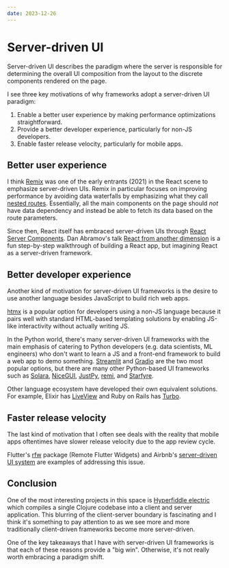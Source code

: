 ```yaml
---
date: 2023-12-26
---
```


# Server-driven UI

Server-driven UI describes the paradigm where the server is responsible for determining the overall UI composition from the layout to the discrete components rendered on the page.

I see three key motivations of why frameworks adopt a server-driven UI paradigm:

1. Enable a better user experience by making performance optimizations straightforward.
1. Provide a better developer experience, particularly for non-JS developers.
1. Enable faster release velocity, particularly for mobile apps.

## Better user experience

I think [Remix](http://remix.run/) was one of the early entrants (2021) in the React scene to emphasize server-driven UIs. Remix in particular focuses on improving performance by avoiding data waterfalls by emphasizing what they call [nested routes](https://remix.run/docs/en/main/discussion/routes). Essentially, all the main components on the page should *not* have data dependency and instead be able to fetch its data based on the route parameters.

Since then, React itself has embraced server-driven UIs through [React Server Components](https://react.dev/blog/2023/03/22/react-labs-what-we-have-been-working-on-march-2023#react-server-components). Dan Abramov's talk [React from another dimension](https://youtu.be/zMf_xeGPn6s?si=OBGe6XrTW_v-DC1Y) is a fun step-by-step walkthrough of building a React app, but imagining React as a server-driven framework.

## Better developer experience

Another kind of motivation for server-driven UI frameworks is the desire to use another language besides JavaScript to build rich web apps.

[htmx](https://htmx.org/) is a popular option for developers using a non-JS language because it pairs well with standard HTML-based templating solutions by enabling JS-like interactivity without actually writing JS.

In the Python world, there's many server-driven UI frameworks with the main emphasis of catering to Python developers (e.g. data scientists, ML engineers) who don't want to learn a JS and a front-end framework to build a web app to demo something. [Streamlit](https://streamlit.io/) and [Gradio](https://www.gradio.app/) are the two most popular options, but there are many other Python-based UI frameworks such as [Solara](https://solara.dev/), [NiceGUI](https://nicegui.io/), [JustPy](https://justpy.io/), [remi](https://github.com/rawpython/remi), and [Starfyre](https://sanskar.wtf/posts/hello-starfyre).

Other language ecosystem have developed their own equivalent solutions. For example, Elixir has [LiveView](https://youtu.be/FADQAnq0RpA?si=zCECWqZhfk3LXM1V) and Ruby on Rails has [Turbo](https://turbo.hotwired.dev/).

## Faster release velocity

The last kind of motivation that I often see deals with the reality that mobile apps oftentimes have slower release velocity due to the app review cycle.

Flutter's [rfw](https://pub.dev/packages/rfw) package (Remote Flutter Widgets) and Airbnb's [server-driven UI system](https://youtu.be/Ir8lq4rSyyc?si=tcQMo-iDb0DpIJPp) are examples of addressing this issue.

## Conclusion

One of the most interesting projects in this space is [Hyperfiddle electric](https://github.com/hyperfiddle/electric) which compiles a single Clojure codebase into a client and server application. This blurring of the client-server boundary is fascinating and I think it's something to pay attention to as we see more and more traditionally client-driven frameworks become more server-driven.

One of the key takeaways that I have with server-driven UI frameworks is that each of these reasons provide a "big win". Otherwise, it's not really worth embracing a paradigm shift.